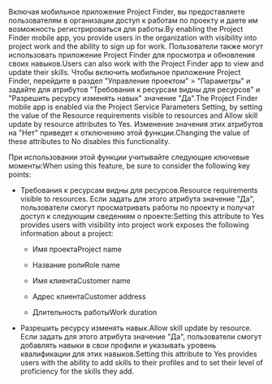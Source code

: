 <span data-ttu-id="e4be9-101">Включая мобильное приложение Project Finder, вы предоставляете пользователям в организации доступ к работам по проекту и даете им возможность регистрироваться для работы.</span><span class="sxs-lookup"><span data-stu-id="e4be9-101">By enabling the Project Finder mobile app, you provide users in the organization with visibility into project work and the ability to sign up for work.</span></span> <span data-ttu-id="e4be9-102">Пользователи также могут использовать приложение Project Finder для просмотра и обновления своих навыков.</span><span class="sxs-lookup"><span data-stu-id="e4be9-102">Users can also work with the Project Finder app to view and update their skills.</span></span> <span data-ttu-id="e4be9-103">Чтобы включить мобильное приложение Project Finder, перейдите в раздел "Управление проектом" > "Параметры" и задайте для атрибутов "Требования к ресурсам видны для ресурсов" и "Разрешить ресурсу изменять навык" значение "Да".</span><span class="sxs-lookup"><span data-stu-id="e4be9-103">The Project Finder mobile app is enabled via the Project Service Parameters Setting, by setting the value of the Resource requirements visible to resources and Allow skill update by resource attributes to Yes.</span></span> <span data-ttu-id="e4be9-104">Изменение значения этих атрибутов на "Нет" приведет к отключению этой функции.</span><span class="sxs-lookup"><span data-stu-id="e4be9-104">Changing the value of these attributes to No disables this functionality.</span></span>  
  
 <span data-ttu-id="e4be9-105">При использовании этой функции учитывайте следующие ключевые моменты:</span><span class="sxs-lookup"><span data-stu-id="e4be9-105">When using this feature, be sure to consider the following key points:</span></span>  
  
-   <span data-ttu-id="e4be9-106">Требования к ресурсам видны для ресурсов.</span><span class="sxs-lookup"><span data-stu-id="e4be9-106">Resource requirements visible to resources.</span></span> <span data-ttu-id="e4be9-107">Если задать для этого атрибута значение "Да", пользователи смогут просматривать работы по проекту и получат доступ к следующим сведениям о проекте:</span><span class="sxs-lookup"><span data-stu-id="e4be9-107">Setting this attribute to Yes provides users with visibility into project work exposes the following information about a project:</span></span>  
  
    -   <span data-ttu-id="e4be9-108">Имя проекта</span><span class="sxs-lookup"><span data-stu-id="e4be9-108">Project name</span></span>  
  
    -   <span data-ttu-id="e4be9-109">Название роли</span><span class="sxs-lookup"><span data-stu-id="e4be9-109">Role name</span></span>  
  
    -   <span data-ttu-id="e4be9-110">Имя клиента</span><span class="sxs-lookup"><span data-stu-id="e4be9-110">Customer name</span></span>  
  
    -   <span data-ttu-id="e4be9-111">Адрес клиента</span><span class="sxs-lookup"><span data-stu-id="e4be9-111">Customer address</span></span>  
  
    -   <span data-ttu-id="e4be9-112">Длительность работы</span><span class="sxs-lookup"><span data-stu-id="e4be9-112">Work duration</span></span>  
  
-   <span data-ttu-id="e4be9-113">Разрешить ресурсу изменять навык.</span><span class="sxs-lookup"><span data-stu-id="e4be9-113">Allow skill update by resource.</span></span> <span data-ttu-id="e4be9-114">Если задать для этого атрибута значение "Да", пользователи смогут добавлять навыки в свои профили и указывать уровень квалификации для этих навыков.</span><span class="sxs-lookup"><span data-stu-id="e4be9-114">Setting this attribute to Yes provides users with the ability to add skills to their profiles and to set their level of proficiency for the skills they add.</span></span>
